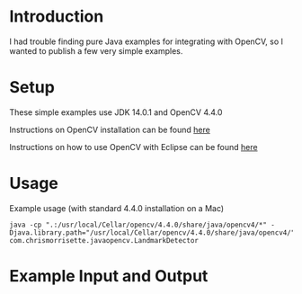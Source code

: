 # Introduction
I had trouble finding pure Java examples for integrating with OpenCV, so I wanted to publish a few very simple examples.

# Setup
These simple examples use JDK 14.0.1 and OpenCV 4.4.0

Instructions on OpenCV installation can be found [here](https://docs.opencv.org/master/df/d65/tutorial_table_of_content_introduction.html)

Instructions on how to use OpenCV with Eclipse can be found [here](https://docs.opencv.org/master/d1/d0a/tutorial_java_eclipse.html)

# Usage
Example usage (with standard 4.4.0 installation on a Mac)
```
java -cp ".:/usr/local/Cellar/opencv/4.4.0/share/java/opencv4/*" -Djava.library.path="/usr/local/Cellar/opencv/4.4.0/share/java/opencv4/" com.chrismorrisette.javaopencv.LandmarkDetector
```

# Example Input and Output


